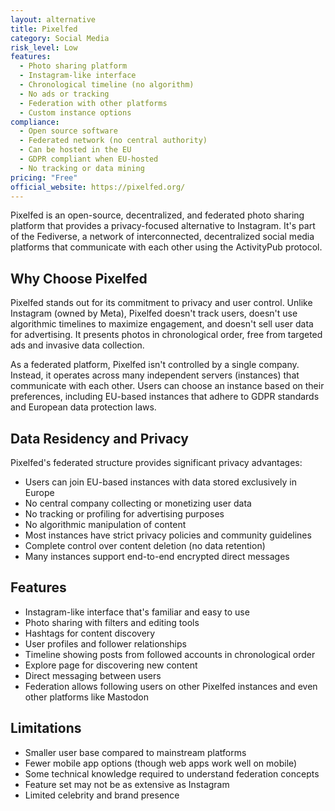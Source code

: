 ```yaml
---
layout: alternative
title: Pixelfed
category: Social Media
risk_level: Low
features:
  - Photo sharing platform
  - Instagram-like interface
  - Chronological timeline (no algorithm)
  - No ads or tracking
  - Federation with other platforms
  - Custom instance options
compliance:
  - Open source software
  - Federated network (no central authority)
  - Can be hosted in the EU
  - GDPR compliant when EU-hosted
  - No tracking or data mining
pricing: "Free"
official_website: https://pixelfed.org/
---
```


Pixelfed is an open-source, decentralized, and federated photo sharing platform that provides a privacy-focused alternative to Instagram. It's part of the Fediverse, a network of interconnected, decentralized social media platforms that communicate with each other using the ActivityPub protocol.

## Why Choose Pixelfed

Pixelfed stands out for its commitment to privacy and user control. Unlike Instagram (owned by Meta), Pixelfed doesn't track users, doesn't use algorithmic timelines to maximize engagement, and doesn't sell user data for advertising. It presents photos in chronological order, free from targeted ads and invasive data collection.

As a federated platform, Pixelfed isn't controlled by a single company. Instead, it operates across many independent servers (instances) that communicate with each other. Users can choose an instance based on their preferences, including EU-based instances that adhere to GDPR standards and European data protection laws.

## Data Residency and Privacy

Pixelfed's federated structure provides significant privacy advantages:

- Users can join EU-based instances with data stored exclusively in Europe
- No central company collecting or monetizing user data
- No tracking or profiling for advertising purposes
- No algorithmic manipulation of content
- Most instances have strict privacy policies and community guidelines
- Complete control over content deletion (no data retention)
- Many instances support end-to-end encrypted direct messages

## Features

- Instagram-like interface that's familiar and easy to use
- Photo sharing with filters and editing tools
- Hashtags for content discovery
- User profiles and follower relationships
- Timeline showing posts from followed accounts in chronological order
- Explore page for discovering new content
- Direct messaging between users
- Federation allows following users on other Pixelfed instances and even other platforms like Mastodon

## Limitations

- Smaller user base compared to mainstream platforms
- Fewer mobile app options (though web apps work well on mobile)
- Some technical knowledge required to understand federation concepts
- Feature set may not be as extensive as Instagram
- Limited celebrity and brand presence